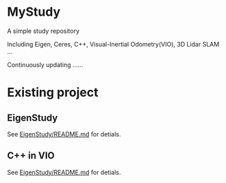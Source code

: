# MyStudy

A simple study repository

Including  Eigen, Ceres, C++, Visual-Inertial Odometry(VIO), 3D Lidar SLAM ...

Continuously updating ......

# Existing project

## EigenStudy

See [EigenStudy/README.md](https://github.com/Steph00L/MyStudy/blob/main/EigenStudy/README.md) for detials.

## C++ in VIO

See [EigenStudy/README.md](https://github.com/Steph00L/MyStudy/blob/main/EigenStudy/README.md) for detials.